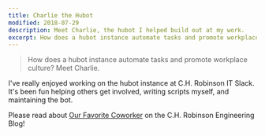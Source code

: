 ```yaml
---
title: Charlie the Hubot
modified: 2018-07-29
description: Meet Charlie, the hubot I helped build out at my work.
excerpt: How does a hubot instance automate tasks and promote workplace culture? Meet Charlie.
---
```


> How does a hubot instance automate tasks and promote workplace culture? Meet Charlie.

I've really enjoyed working on the hubot instance at C.H. Robinson IT Slack. It's been fun helping others get involved,
writing scripts myself, and maintaining the bot.

Please read about [Our Favorite Coworker](https://engineering.chrobinson.com/culture/our-favorite-coworker/) on the
C.H. Robinson Engineering Blog!

